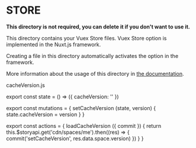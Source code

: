# STORE

**This directory is not required, you can delete it if you don't want to use it.**

This directory contains your Vuex Store files.
Vuex Store option is implemented in the Nuxt.js framework.

Creating a file in this directory automatically activates the option in the framework.

More information about the usage of this directory in [the documentation](https://nuxtjs.org/guide/vuex-store).

cacheVersion.js

export const state = () => ({
  cacheVersion: ''
})

export const mutations = {
  setCacheVersion (state, version) {
    state.cacheVersion = version
  }
}

export const actions = {
  loadCacheVersion ({
    commit
  }) {
    return this.$storyapi.get('cdn/spaces/me').then((res) => {
      commit('setCacheVersion', res.data.space.version)
    })
  }
}
